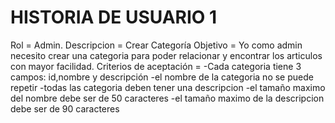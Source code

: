 # HISTORIA DE USUARIO	1
Rol = Admin.
Descripcion = Crear Categoría
Objetivo = Yo como admin necesito crear una categoria para poder relacionar y encontrar los articulos con mayor facilidad.
Criterios de aceptación = -Cada categoria tiene 3 campos: id,nombre y descripción
                          -el nombre de la categoria no se puede repetir
                          -todas las categoria deben tener una descripcion
                          -el tamaño maximo del nombre debe ser de 50 caracteres
                          -el tamaño maximo de la descripcion debe ser de 90 caracteres
